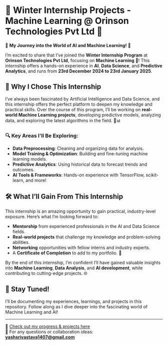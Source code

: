 # 🌟 Winter Internship Projects - Machine Learning @ Orinson Technologies Pvt Ltd 🌟

🚀 **My Journey into the World of AI and Machine Learning!** 🚀

I’m excited to share that I’ve joined the **Winter Internship Program** at **Orinson Technologies Pvt Ltd**, focusing on **Machine Learning** 🧠! This internship offers a hands-on experience in **AI**, **Data Science**, and **Predictive Analytics**, and runs from **23rd December 2024 to 23rd January 2025**.

## 🎯 Why I Chose This Internship

I’ve always been fascinated by Artificial Intelligence and Data Science, and this internship offers the perfect platform to deepen my knowledge and practical skills. Over the course of this program, I’ll be working on **real-world Machine Learning projects**, developing predictive models, analyzing data, and exploring the latest algorithms in the field. 🤖📊

### 🔍 **Key Areas I'll Be Exploring:**
- **Data Preprocessing**: Cleaning and organizing data for analysis.
- **Model Training & Optimization**: Building and fine-tuning machine learning models.
- **Predictive Analytics**: Using historical data to forecast trends and outcomes.
- **AI Tools & Frameworks**: Hands-on experience with TensorFlow, scikit-learn, and more!

## 🛠️ What I’ll Gain From This Internship

This internship is an amazing opportunity to gain practical, industry-level exposure. Here’s what I’m looking forward to:
- **Mentorship** from experienced professionals in the AI and Data Science fields.
- **Real-world projects** that challenge my knowledge and problem-solving abilities.
- **Networking** opportunities with fellow interns and industry experts.
- A **Certificate of Completion** to add to my portfolio. 📜

By the end of this internship, I’m confident I’ll have gained valuable insights into **Machine Learning**, **Data Analysis**, and **AI development**, while contributing to cutting-edge projects. 🌐

## 🤝 Stay Tuned!

I’ll be documenting my experiences, learnings, and projects in this repository. Follow along as I dive deeper into the fascinating world of Machine Learning and AI!

---

🔗 [Check out my progress & projects here](#)  
📧 For any questions or collaboration ideas: **yashsrivastava1407@gmail.com**
